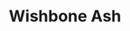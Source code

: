 ---
title: "Wishbone Ash"
summary: "British rock band who achieved particular success in the early and mid-1970s with their most critically acclaimed records including Wishbone Ash , Argus , There's the Rub and New England . Although the band lacked a definitive vocalist like Roger Daltrey , Ian Gillan or Robert Plant , they were famous for popularising the twin lead guitar. Formed in Devon in 1969 out of the ashes of the group . Original Wishbone Ash. - lead guitar, vocals - lead guitar, vocals - bass, vocals - drums"
image: "wishbone-ash.jpg"
apple_music_artist_url: "https://music.apple.com/gb/artist/wishbone-ash/59787"
---